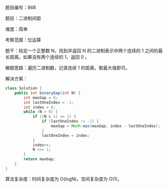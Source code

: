 题目编号：868

题目：二进制间距

难度：简单

考察范围：位运算

题干：给定一个正整数 N，找到并返回 N 的二进制表示中两个连续的 1 之间的最长距离。如果没有两个连续的 1，返回 0 。

解题思路：遍历二进制数，记录连续 1 的距离，取最大值即可。

解决方案：

```java
class Solution {
    public int binaryGap(int N) {
        int maxGap = 0;
        int lastOneIndex = -1;
        int index = 0;
        while (N > 0) {
            if ((N & 1) == 1) {
                if (lastOneIndex != -1) {
                    maxGap = Math.max(maxGap, index - lastOneIndex);
                }
                lastOneIndex = index;
            }
            index++;
            N >>= 1;
        }
        return maxGap;
    }
}
```

算法复杂度：时间复杂度为 O(logN)，空间复杂度为 O(1)。